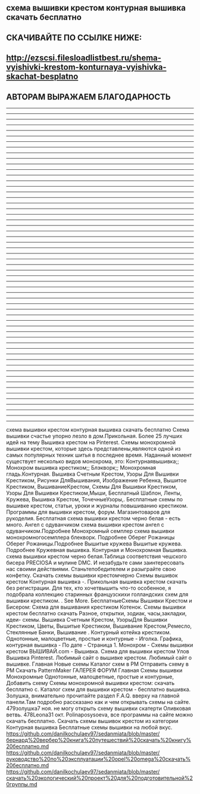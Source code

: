 схема вышивки крестом контурная вышивка скачать бесплатно
--------------------------------------------------
СКАЧИВАЙТЕ ПО ССЫЛКЕ НИЖЕ:
--------------------------------------------------
http://ezscsi.filesloadlistbest.ru/shema-vyishivki-krestom-konturnaya-vyishivka-skachat-besplatno
--------------------------------------------------
АВТОРАМ ВЫРАЖАЕМ БЛАГОДАРНОСТЬ
--------------------------------------------------
--------------------------------------------------
--------------------------------------------------
--------------------------------------------------
--------------------------------------------------
--------------------------------------------------
--------------------------------------------------
--------------------------------------------------
--------------------------------------------------
--------------------------------------------------
--------------------------------------------------
--------------------------------------------------
--------------------------------------------------
--------------------------------------------------
--------------------------------------------------
--------------------------------------------------
--------------------------------------------------
--------------------------------------------------
--------------------------------------------------
--------------------------------------------------
--------------------------------------------------
--------------------------------------------------
--------------------------------------------------
--------------------------------------------------
--------------------------------------------------
--------------------------------------------------
--------------------------------------------------
--------------------------------------------------
--------------------------------------------------
--------------------------------------------------
--------------------------------------------------
--------------------------------------------------
--------------------------------------------------
--------------------------------------------------
--------------------------------------------------
--------------------------------------------------
--------------------------------------------------
--------------------------------------------------
--------------------------------------------------
--------------------------------------------------
--------------------------------------------------
--------------------------------------------------
--------------------------------------------------
--------------------------------------------------
--------------------------------------------------
--------------------------------------------------
--------------------------------------------------
--------------------------------------------------
--------------------------------------------------
--------------------------------------------------
--------------------------------------------------
--------------------------------------------------
--------------------------------------------------
--------------------------------------------------
--------------------------------------------------
--------------------------------------------------
--------------------------------------------------
--------------------------------------------------
схема вышивки крестом контурная вышивка скачать бесплатно Схема вышивки счастье упорно лезло в дом.Прикольная. Более 25 лучших идей на тему Вышивка крестом на Pinterest. Схемы монохромной вышивки крестом, которые здесь представлены,являются одной из самых популярных техник шитья в последнее время. Наданный момент существует несколько видов монохрома, это: Контурнаявышивка;; Монохром вышивка крестиком;; Блэкворк;; Монохромная гладь.Контурная. Вышивка Счетным Крестом, Узоры Для Вышивки Крестиком, Рисунки ДляВышивания, Изображение Ребенка, Вышитое Крестиком, ВышиваниеКрестом,  Схемы Для Вышивки Крестиком, Узоры Для Вышивки Крестиком,Мыши, Бесплатный Шаблон, Ленты, Кружева, Вышивка Крестом, ТочечныеУзоры,. Бесплатные схемы по вышивке крестом, статьи, уроки и журналы повышиванию крестиком. Программы для вышивки крестом, форум. Магазинтоваров для рукоделия. Бесплатная схема вышивки крестом черно белая -  есть много. Ангел с одуванчиком  схема вышивки крестом ангел с одуванчиком.Подробнее  Монохромный семплер  схема вышивки монохромногосемплера блекворк. Подробнее  Оберег Рожаницы  Оберег Рожаницы.Подробнее  Вышитые кружева  Вышитые кружева. Подробнее Кружевная вышивка. Контурная и Монохромная Вышивка. схема вышивки крестом черно белая.Таблица соответствия чешского бисера PRECIOSA и мулине DMC. И незабудьте сами заинтересовать нас своими действиями. Станьтепобедителем и разыграйте свою конфетку. Скачать схемы вышивки крестомчерно
Схемы вышивок крестом Контурная вышивка -. Прикольная вышивка крестом скачать без регистрации.  Для тех, кто хочетвышить что-то особенное, я подобрала коллекцию старинных французскихи голландских схем для вышивки крестиком. . See More. БесплатныеСхемы Вышивки Крестом и Бисером: Схема для вышивания крестиком Котенок. Схемы вышивки крестом бесплатно скачать Разное, открытки, зодиак, часы,закладки, идеи-   схемы. Вышивка Счетным Крестом, УзорыДля Вышивки Крестиком, Цветы, Вышитые Крестиком, Вышивание Крестом,Ремесло, Стеклянные Банки, Вышивание . Контурный котейка крестиком. Однотонные, малоцветные, простые и контурные - Иголка. Графика, контурная вышивка - По дате - Страница 1. Монохром - Схемы вышивки крестом  ВЫШИВАЙ.com - Вышивка. Схема для вышивки крестом Улов  Вышивка  Pinterest. Любимый сайт о вышивке крестом.  Любимый сайт о вышивке. Главная Новые схемы  Каталог схем в PM  Отправить схему в PM  Скачать PatternMaker  ГАЛЕРЕЯ  ФОРУМ  Главная  Схемы вышивки  Монохромные Однотонные, малоцветные, простые и контурные,  Добавить схему
Схемы монохромной вышивки крестом: скачать бесплатно с. Каталог схем для вышивки крестом - бесплатно вышивка. Золушка, внимательно прочитайте раздел F.A.Q. вверху на главной панели.Там подробно рассказано как и чем открывать схемы на сайте. 479золушка7 ноя. не могу открыть схему вышивки скатерти Оливковая ветвь. 478Leona31 окт. Polinaposysoeva, все программы на сайте можно скачать бесплатно. Скачать схемы вышивок крестом из категории Контурная вышивка Бесплатные схемы вышивки на любой вкус.
https://github.com/danilkochulaev97/sedanmiata/blob/master/бернард%20вербер%20книга%20путешествий%20скачать%20книгу%20бесплатно.md
https://github.com/danilkochulaev97/sedanmiata/blob/master/руководство%20по%20эксплуатации%20opel%20omega%20скачать%20бесплатно.md
https://github.com/danilkochulaev97/sedanmiata/blob/master/скачать%20экологический%20проект%20для%20подготовительной%20группы.md